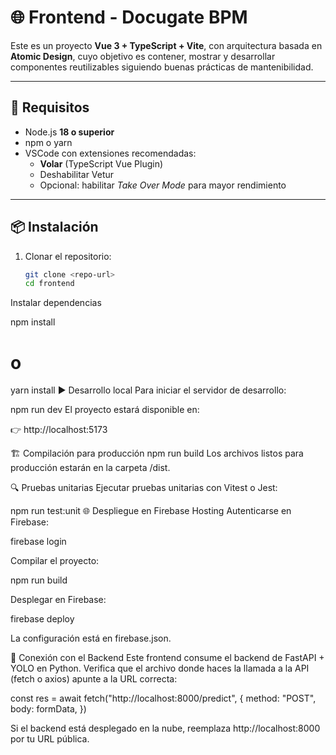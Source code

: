 # 🌐 Frontend - Docugate BPM

Este es un proyecto **Vue 3 + TypeScript + Vite**, con arquitectura basada en **Atomic Design**, cuyo objetivo es contener, mostrar y desarrollar componentes reutilizables siguiendo buenas prácticas de mantenibilidad.

---

## 🚀 Requisitos

- Node.js **18 o superior**
- npm o yarn
- VSCode con extensiones recomendadas:
  - **Volar** (TypeScript Vue Plugin)
  - Deshabilitar Vetur
  - Opcional: habilitar *Take Over Mode* para mayor rendimiento

---

## 📦 Instalación

1. Clonar el repositorio:

   ```bash
   git clone <repo-url>
   cd frontend
Instalar dependencias

npm install
# o
yarn install
▶️ Desarrollo local
Para iniciar el servidor de desarrollo:

npm run dev
El proyecto estará disponible en:

👉 http://localhost:5173

🏗️ Compilación para producción
npm run build
Los archivos listos para producción estarán en la carpeta /dist.

🔍 Pruebas unitarias
Ejecutar pruebas unitarias con Vitest o Jest:

npm run test:unit
🌐 Despliegue en Firebase Hosting
Autenticarse en Firebase:


firebase login


Compilar el proyecto:


npm run build


Desplegar en Firebase:


firebase deploy


La configuración está en firebase.json.

📡 Conexión con el Backend
Este frontend consume el backend de FastAPI + YOLO en Python.
Verifica que el archivo donde haces la llamada a la API (fetch o axios) apunte a la URL correcta:


const res = await fetch("http://localhost:8000/predict", {
  method: "POST",
  body: formData,
})

Si el backend está desplegado en la nube, reemplaza http://localhost:8000 por tu URL pública.